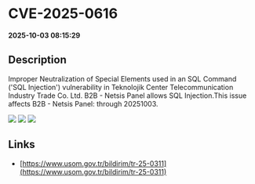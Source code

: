 # CVE-2025-0616

**2025-10-03 08:15:29**

## Description
Improper Neutralization of Special Elements used in an SQL Command ('SQL Injection') vulnerability in Teknolojik Center Telecommunication Industry Trade Co. Ltd. B2B - Netsis Panel allows SQL Injection.This issue affects B2B - Netsis Panel: through 20251003.

![](https://img.shields.io/static/v1?label=Score&message=8.2&color=red)
![](https://img.shields.io/static/v1?label=Severity&message=HIGH&color=red)
![](https://img.shields.io/static/v1?label=CWE&message=SQL&color=green)

## Links
- [https://www.usom.gov.tr/bildirim/tr-25-0311](https://www.usom.gov.tr/bildirim/tr-25-0311)
